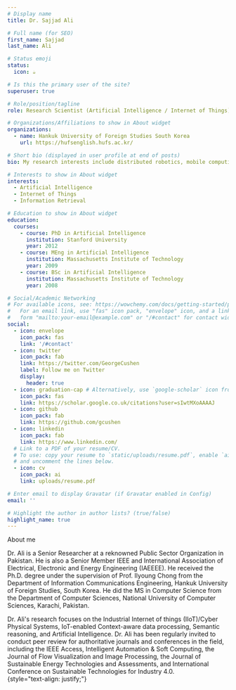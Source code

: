 ```yaml
---
# Display name
title: Dr. Sajjad Ali 

# Full name (for SEO)
first_name: Sajjad
last_name: Ali

# Status emoji
status:
  icon: ☕️

# Is this the primary user of the site?
superuser: true

# Role/position/tagline
role: Research Scientist (Artificial Intelligence / Internet of Things)

# Organizations/Affiliations to show in About widget
organizations:
  - name: Hankuk University of Foreign Studies South Korea
    url: https://hufsenglish.hufs.ac.kr/

# Short bio (displayed in user profile at end of posts)
bio: My research interests include distributed robotics, mobile computing and programmable matter.

# Interests to show in About widget
interests:
  - Artificial Intelligence
  - Internet of Things
  - Information Retrieval

# Education to show in About widget
education:
  courses:
    - course: PhD in Artificial Intelligence
      institution: Stanford University
      year: 2012
    - course: MEng in Artificial Intelligence
      institution: Massachusetts Institute of Technology
      year: 2009
    - course: BSc in Artificial Intelligence
      institution: Massachusetts Institute of Technology
      year: 2008

# Social/Academic Networking
# For available icons, see: https://wowchemy.com/docs/getting-started/page-builder/#icons
#   For an email link, use "fas" icon pack, "envelope" icon, and a link in the
#   form "mailto:your-email@example.com" or "/#contact" for contact widget.
social:
  - icon: envelope
    icon_pack: fas
    link: '/#contact'
  - icon: twitter
    icon_pack: fab
    link: https://twitter.com/GeorgeCushen
    label: Follow me on Twitter
    display:
      header: true
  - icon: graduation-cap # Alternatively, use `google-scholar` icon from `ai` icon pack
    icon_pack: fas
    link: https://scholar.google.co.uk/citations?user=sIwtMXoAAAAJ
  - icon: github
    icon_pack: fab
    link: https://github.com/gcushen
  - icon: linkedin
    icon_pack: fab
    link: https://www.linkedin.com/
  # Link to a PDF of your resume/CV.
  # To use: copy your resume to `static/uploads/resume.pdf`, enable `ai` icons in `params.yaml`,
  # and uncomment the lines below.
  - icon: cv
    icon_pack: ai
    link: uploads/resume.pdf

# Enter email to display Gravatar (if Gravatar enabled in Config)
email: ''

# Highlight the author in author lists? (true/false)
highlight_name: true
---
```


About me

Dr. Ali is a Senior Researcher at a reknowned Public Sector Organization in Pakistan. He is also a Senior Member IEEE and International Association of Electrical, Electronic and Energy Engineering (IAEEEE). He received the Ph.D. degree under the supervision of Prof. Ilyoung Chong from the Department of Information Communications Engineering, Hankuk University of Foreign Studies, South Korea. He did the MS in Computer Science from the Department of Computer Sciences, National University of Computer Sciences, Karachi, Pakistan.

Dr. Ali's research focuses on the Industrial Internet of things (IIoT)/Cyber Physical Systems, IoT-enabled Context-aware data processing, Semantic reasoning, and Artificial Intelligence. Dr. Ali has been regularly invited to conduct peer review for authoritative journals and conferences in the field, including the IEEE Access, Intelligent Automation & Soft Computing, the Journal of Flow Visualization and Image Processing, the Journal of Sustainable Energy Technologies and Assessments, and International Conference on Sustainable Technologies for Industry 4.0.  
{style="text-align: justify;"}
